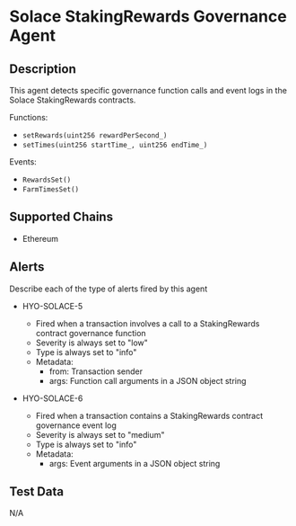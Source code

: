 # Solace StakingRewards Governance Agent

## Description

This agent detects specific governance function calls and event logs in the Solace StakingRewards contracts.

Functions:
- `setRewards(uint256 rewardPerSecond_)`
- `setTimes(uint256 startTime_, uint256 endTime_)`

Events:
- `RewardsSet()`
- `FarmTimesSet()`

## Supported Chains

- Ethereum

## Alerts

Describe each of the type of alerts fired by this agent

- HYO-SOLACE-5
  - Fired when a transaction involves a call to a StakingRewards contract governance function
  - Severity is always set to "low"
  - Type is always set to "info"
  - Metadata:
    - from: Transaction sender
    - args: Function call arguments in a JSON object string

- HYO-SOLACE-6
  - Fired when a transaction contains a StakingRewards contract governance event log
  - Severity is always set to "medium"
  - Type is always set to "info"
  - Metadata:
    - args: Event arguments in a JSON object string

## Test Data

N/A
